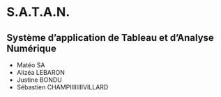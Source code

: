 # S.A.T.A.N.

## Système d’application de Tableau et d’Analyse Numérique

- Matéo SA
- Alizéa LEBARON
- Justine BONDU
- Sébastien CHAMPIIIIIIIIVILLARD



